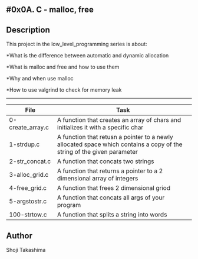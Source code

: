 #0x0A. C - malloc, free
---
## Description

This project in the low_level_programming series is about:

*What is the difference between automatic and dynamic allocation

*What is malloc and free and how to use them

*Why and when use malloc

*How to use valgrind to check for memory leak

---
File|Task
---|---
0-create_array.c | A function that creates an array of chars and initializes it with a specific char
1-strdup.c | A function that retusn a pointer to a newly allocated space which contains a copy of the string of the given parameter
2-str_concat.c | A function that concats two strings
3-alloc_grid.c | A function that returns a pointer to a 2 dimensional array of integers
4-free_grid.c | A function that frees 2 dimensional griod
5-argstostr.c | A function that concats all args of your program
100-strtow.c | A function that splits a string into words

## Author
 Shoji Takashima
